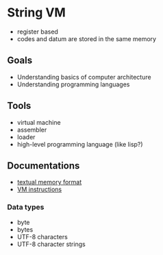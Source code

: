 # String VM

- register based
- codes and datum are stored in the same memory


## Goals

- Understanding basics of computer architecture
- Understanding programming languages


## Tools

- virtual machine
- assembler
- loader
- high-level programming language (like lisp?)

## Documentations

- [textual memory format]()
- [VM instructions]()

### Data types

- byte
- bytes
- UTF-8 characters
- UTF-8 character strings
